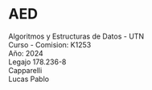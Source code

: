 # AED
Algoritmos y Estructuras de Datos - UTN\
Curso - Comision: K1253\
Año: 2024\
Legajo 178.236-8\
Capparelli\
Lucas Pablo
